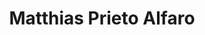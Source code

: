 ---
title: "Matthias Prieto Alfaro"
image: "images/team/generico-M.jpg"
jobtitle: "Ayudante - Curso Robótica"
category: estudiante
promoted: false
linkedinurl: ""
weight: 14
---